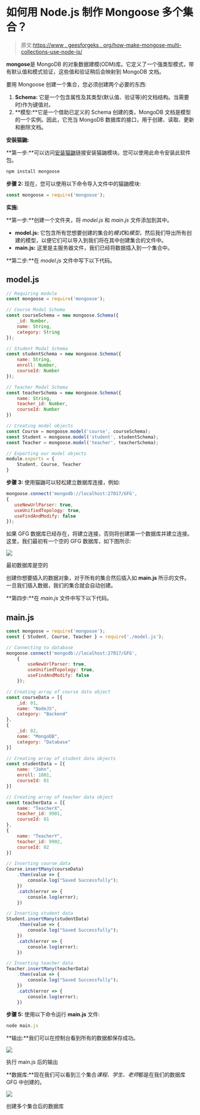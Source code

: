 # 如何用 Node.js 制作 Mongoose 多个集合？

> 原文:[https://www . geesforgeks . org/how-make-mongose-multi-collections-use-node-js/](https://www.geeksforgeeks.org/how-to-make-mongoose-multiple-collections-using-node-js/)

**mongose**是 MongoDB 的对象数据建模(ODM)库。它定义了一个强类型模式，带有默认值和模式验证，这些值和验证稍后会映射到 MongoDB 文档。

要用 Mongoose 创建一个集合，您必须创建两个必要的东西:

1.  **Schema:** 它是一个包含属性及其类型(默认值、验证等)的文档结构。当需要时)作为键值对。
2.  **模型:**它是一个借助已定义的 Schema 创建的类，MongoDB 文档是模型的一个实例。因此，它充当 MongoDB 数据库的接口，用于创建、读取、更新和删除文档。

**安装猫鼬:**

**第一步:**可以访问[安装猫鼬](https://www.npmjs.com/package/mongoose)链接安装猫鼬模块。您可以使用此命令安装此软件包。

```js
npm install mongoose
```

**步骤 2:** 现在，您可以使用以下命令导入文件中的猫鼬模块:

```js
const mongoose = require('mongoose');
```

**实施:**

**第一步:**创建一个文件夹，将 *model.js* 和 *main.js* 文件添加到其中。

*   **model.js:** 它包含所有您想要创建的集合的*模式*和*模型*，然后我们导出所有创建的模型，以便它们可以导入到我们将在其中创建集合的文件中。
*   **main.js:** 这里是主服务器文件，我们已经将数据插入到一个集合中。

**第二步:**在 *model.js* 文件中写下以下代码。

## model.js

```js
// Requiring module
const mongoose = require('mongoose');

// Course Modal Schema
const courseSchema = new mongoose.Schema({
    _id: Number,
    name: String,
    category: String
});

// Student Modal Schema
const studentSchema = new mongoose.Schema({
    name: String,
    enroll: Number,
    courseId: Number
});

// Teacher Modal Schema
const teacherSchema = new mongoose.Schema({
    name: String,
    teacher_id: Number,
    courseId: Number
})

// Creating model objects
const Course = mongoose.model('course', courseSchema);
const Student = mongoose.model('student', studentSchema);
const Teacher = mongoose.model('teacher', teacherSchema);

// Exporting our model objects
module.exports = {
    Student, Course, Teacher
}
```

**步骤 3:** 使用猫鼬可以轻松建立数据库连接，例如:

```js
mongoose.connect('mongodb://localhost:27017/GFG',
{  
   useNewUrlParser: true,  
   useUnifiedTopology: true,  
   useFindAndModify: false
});
```

如果 GFG 数据库已经存在，将建立连接，否则将创建第一个数据库并建立连接。这里，我们最初有一个空的 GFG 数据库，如下图所示:

![](img/a5b08c6b99d8d81fcc0a1cdc6a8b08af.png)

最初数据库是空的

创建你想要插入的数据对象，对于所有的集合然后插入如 **main.js** 所示的文件。一旦我们插入数据，我们的集合就会自动创建。

**第四步:**在 *main.js* 文件中写下以下代码。

## main.js

```js
const mongoose = require('mongoose');
const { Student, Course, Teacher } = require('./model.js');

// Connecting to database
mongoose.connect('mongodb://localhost:27017/GFG',
    {
        useNewUrlParser: true,
        useUnifiedTopology: true,
        useFindAndModify: false
    });

// Creating array of course data object
const courseData = [{
    _id: 01,
    name: "NodeJS",
    category: "Backend"
},
{
    _id: 02,
    name: "MongoDB",
    category: "Database"
}]

// Creating array of student data objects
const studentData = [{
    name: "John",
    enroll: 1801,
    courseId: 01
}]

// Creating array of teacher data object
const teacherData = [{
    name: "TeacherX",
    teacher_id: 9901,
    courseId: 01
},
{
    name: "TeacherY",
    teacher_id: 9902,
    courseId: 02
}]

// Inserting course data
Course.insertMany(courseData)
    .then(value => {
        console.log("Saved Successfully");
    })
    .catch(error => {
        console.log(error);
    })

// Inserting student data
Student.insertMany(studentData)
    .then(value => {
        console.log("Saved Successfully");
    })
    .catch(error => {
        console.log(error);
    })

// Inserting teacher data
Teacher.insertMany(teacherData)
    .then(value => {
        console.log("Saved Successfully");
    })
    .catch(error => {
        console.log(error);
    })
```

**步骤 5:** 使用以下命令运行 **main.js** 文件:

```js
node main.js
```

**输出:**我们可以在控制台看到所有的数据都保存成功。

![](img/061f3583e89370ec31daad3da5ea8443.png)

执行 main.js 后的输出

**数据库:**现在我们可以看到三个集合*课程、学生、老师*都是在我们的数据库 GFG 中创建的。

![](img/ce392a79aed72edd89164e32f24c94a7.png)

创建多个集合后的数据库
